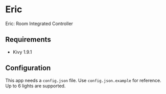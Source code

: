 Eric
====

Eric: Room Integrated Controller

Requirements
------------

* Kivy 1.9.1

Configuration
-------------

This app needs a `config.json` file. Use `config.json.example` for reference.
Up to 6 lights are supported.
